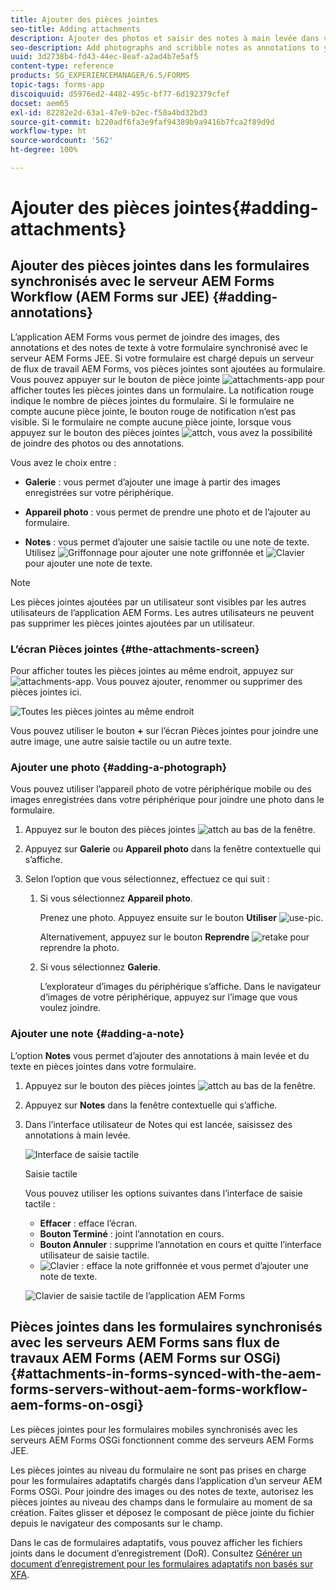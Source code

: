 ```yaml
---
title: Ajouter des pièces jointes
seo-title: Adding attachments
description: Ajouter des photos et saisir des notes à main levée dans votre tâche dans l’application AEM Forms
seo-description: Add photographs and scribble notes as annotations to your task in the AEM Forms app
uuid: 3d2738b4-fd43-44ec-8eaf-a2ad4b7e5af5
content-type: reference
products: SG_EXPERIENCEMANAGER/6.5/FORMS
topic-tags: forms-app
discoiquuid: d5976ed2-4482-495c-bf77-6d192379cfef
docset: aem65
exl-id: 82282e2d-63a1-47e9-b2ec-f50a4bd32bd3
source-git-commit: b220adf6fa3e9faf94389b9a9416b7fca2f89d9d
workflow-type: ht
source-wordcount: '562'
ht-degree: 100%

---
```


# Ajouter des pièces jointes{#adding-attachments}

## Ajouter des pièces jointes dans les formulaires synchronisés avec le serveur AEM Forms Workflow (AEM Forms sur JEE) {#adding-annotations}

L’application AEM Forms vous permet de joindre des images, des annotations et des notes de texte à votre formulaire synchronisé avec le serveur AEM Forms JEE. Si votre formulaire est chargé depuis un serveur de flux de travail AEM Forms, vos pièces jointes sont ajoutées au formulaire. Vous pouvez appuyer sur le bouton de pièce jointe ![attachments-app](assets/attachments-app.png) pour afficher toutes les pièces jointes dans un formulaire. La notification rouge indique le nombre de pièces jointes du formulaire. Si le formulaire ne compte aucune pièce jointe, le bouton rouge de notification n’est pas visible. Si le formulaire ne compte aucune pièce jointe, lorsque vous appuyez sur le bouton des pièces jointes ![attch](assets/attch.png), vous avez la possibilité de joindre des photos ou des annotations.

Vous avez le choix entre :

* **Galerie** : vous permet d’ajouter une image à partir des images enregistrées sur votre périphérique.

* **Appareil photo** : vous permet de prendre une photo et de l’ajouter au formulaire. 

* **Notes** : vous permet d’ajouter une saisie tactile ou une note de texte. Utilisez ![Griffonnage](assets/scribble.png) pour ajouter une note griffonnée et ![Clavier](assets/keyboard.png) pour ajouter une note de texte.

>[!NOTE]
>
>Les pièces jointes ajoutées par un utilisateur sont visibles par les autres utilisateurs de l’application AEM Forms. Les autres utilisateurs ne peuvent pas supprimer les pièces jointes ajoutées par un utilisateur.

### L’écran Pièces jointes {#the-attachments-screen}

Pour afficher toutes les pièces jointes au même endroit, appuyez sur ![attachments-app](assets/attachments-app.png). Vous pouvez ajouter, renommer ou supprimer des pièces jointes ici.

![Toutes les pièces jointes au même endroit](assets/attachments-screen.png)

Vous pouvez utiliser le bouton **+** sur l’écran Pièces jointes pour joindre une autre image, une autre saisie tactile ou un autre texte.

### Ajouter une photo {#adding-a-photograph}

Vous pouvez utiliser l’appareil photo de votre périphérique mobile ou des images enregistrées dans votre périphérique pour joindre une photo dans le formulaire.

1. Appuyez sur le bouton des pièces jointes ![attch](assets/attch.png) au bas de la fenêtre.
1. Appuyez sur **Galerie** ou **Appareil photo** dans la fenêtre contextuelle qui s’affiche.
1. Selon l’option que vous sélectionnez, effectuez ce qui suit :

   1. Si vous sélectionnez **Appareil photo**.

      Prenez une photo. Appuyez ensuite sur le bouton **Utiliser** ![use-pic](assets/use-pic.png).

      Alternativement, appuyez sur le bouton **Reprendre** ![retake](assets/retake.png) pour reprendre la photo.

   1. Si vous sélectionnez **Galerie**.

      L’explorateur d’images du périphérique s’affiche. Dans le navigateur d’images de votre périphérique, appuyez sur l’image que vous voulez joindre.

### Ajouter une note {#adding-a-note}

L’option **Notes** vous permet d’ajouter des annotations à main levée et du texte en pièces jointes dans votre formulaire.

1. Appuyez sur le bouton des pièces jointes ![attch](assets/attch.png) au bas de la fenêtre.
1. Appuyez sur **Notes** dans la fenêtre contextuelle qui s’affiche.
1. Dans l’interface utilisateur de Notes qui est lancée, saisissez des annotations à main levée.

   ![Interface de saisie tactile](assets/scribble-ui.png)

   Saisie tactile

   Vous pouvez utiliser les options suivantes dans l’interface de saisie tactile :

   * **Effacer** : efface l’écran.
   * **Bouton Terminé** : joint l’annotation en cours.
   * **Bouton Annuler** : supprime l’annotation en cours et quitte l’interface utilisateur de saisie tactile.
   * ![Clavier](assets/keyboard.png) : efface la note griffonnée et vous permet d’ajouter une note de texte.

   ![Clavier de saisie tactile de l’application AEM Forms](assets/keyboard-inapp.png)

## Pièces jointes dans les formulaires synchronisés avec les serveurs AEM Forms sans flux de travaux AEM Forms (AEM Forms sur OSGi) {#attachments-in-forms-synced-with-the-aem-forms-servers-without-aem-forms-workflow-aem-forms-on-osgi}

Les pièces jointes pour les formulaires mobiles synchronisés avec les serveurs AEM Forms OSGi fonctionnent comme des serveurs AEM Forms JEE.

Les pièces jointes au niveau du formulaire ne sont pas prises en charge pour les formulaires adaptatifs chargés dans l’application d’un serveur AEM Forms OSGi. Pour joindre des images ou des notes de texte, autorisez les pièces jointes au niveau des champs dans le formulaire au moment de sa création. Faites glisser et déposez le composant de pièce jointe du fichier depuis le navigateur des composants sur le champ.

Dans le cas de formulaires adaptatifs, vous pouvez afficher les fichiers joints dans le document d’enregistrement (DoR). Consultez [Générer un document d’enregistrement pour les formulaires adaptatifs non basés sur XFA](../../forms/using/generate-document-of-record-for-non-xfa-based-adaptive-forms.md).
